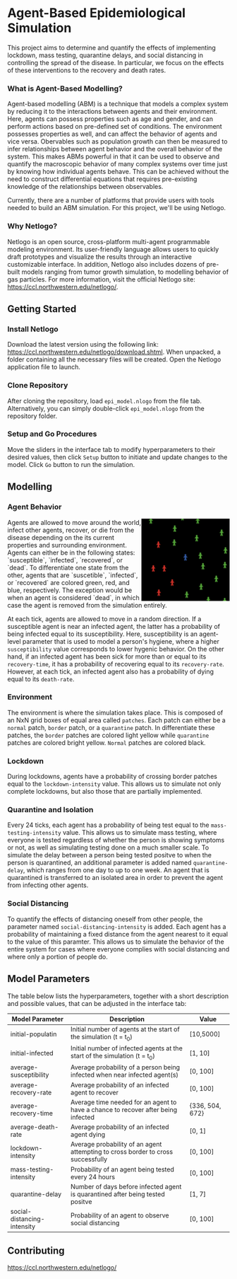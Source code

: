 # Agent-Based Epidemiological Simulation 
This project aims to determine and quantify the effects of implementing lockdown, mass testing, quarantine delays, and social distancing in controlling the spread of the disease. In particular, we focus on the effects of these interventions to the recovery and death rates. 

### What is Agent-Based Modelling?
Agent-based modelling (ABM) is a technique that models a complex system by reducing it to the interactions between agents and their environment. Here, agents can possess properties such as age and gender, and can perform actions based on pre-defined set of conditions. The environment possesses properties as well, and can affect the behavior of agents and vice versa. Obervables such as population growth can then be measured to infer relationships between agent behavior and the overall behavior of the system. This makes ABMs powerful in that it can be used to observe and quantify the macroscopic behavior of many complex systems over time just by knowing how individual agents behave. This can be achieved without the need to construct differential equations that requires pre-existing knowledge of the relationships between observables. 

Currently, there are a number of platforms that provide users with tools needed to build an ABM simulation. For this project, we'll be using Netlogo. 

### Why Netlogo?
Netlogo is an open source, cross-platform multi-agent programmable modeling environment. Its user-friendly language allows users to quickly draft prototypes and visualize the results through an interactive customizable interface. In addition, Netlogo also includes dozens of pre-built models ranging from tumor growth simulation, to modelling behavior of gas particles. For more information, visit the official Netlogo site: https://ccl.northwestern.edu/netlogo/.

## Getting Started
### Install Netlogo
Download the latest version using the following link: https://ccl.northwestern.edu/netlogo/download.shtml. When unpacked, a folder containing all the necessary files will be created. Open the Netlogo application file to launch. 

### Clone Repository
After cloning the repository, load `epi_model.nlogo` from the file tab. Alternatively, you can simply double-click `epi_model.nlogo` from the repository folder.  

### Setup and Go Procedures
Move the sliders in the interface tab to modify hyperparameters to their desired values, then click `Setup` button to initiate and update changes to the model. Click `Go` button to run the simulation. 

## Modelling 
### Agent Behavior
<img align="right" src="pictures/sample_agent.png" width=200>
Agents are allowed to move around the world, infect other agents, recover, or die from the disease depending on the its current properties and surrounding environment. Agents can either be in the following states: `susceptible`, `infected`, `recovered`, or `dead`. To differentiate one state from the other, agents that are `suscetible`, `infected`, or `recovered` are colored green, red, and blue, respectively. The exception would be when an agent is considered `dead`, in which case the agent is removed from the simulation entirely. 

At each tick, agents are allowed to move in a random direction. If a susceptible agent is near an infected agent, the latter has a probability of being infected equal to its susceptibility. Here, susceptibility is an agent-level parameter that is used to model a person's hygiene, where a higher `susceptibility` value corresponds to lower hygenic behavior. On the other hand, if an infected agent has been sick for more than or equal to its `recovery-time`, it has a probability of recovering equal to its `recovery-rate`. However, at each tick, an infected agent also has a probability of dying equal to its `death-rate`. 

### Environment 
The environment is where the simulation takes place. This is composed of an NxN grid boxes of equal area called `patches`. Each patch can either be a `normal` patch, `border` patch, or a `quarantine` patch. In differentiate these patches, the `border` patches are colored light yellow while `quarantine` patches are colored bright yellow. `Normal` patches are colored black.

### Lockdown
During lockdowns, agents have a probability of crossing border patches equal to the `lockdown-intensity` value. This allows us to simulate not only complete lockdowns, but also those that are partially implemented.

### Quarantine and Isolation
Every 24 ticks, each agent has a probability of being test equal to the `mass-testing-intensity` value. This allows us to simulate mass testing, where everyone is tested regardless of whether the person is showing symptoms or not, as well as simulating testing done on a much smaller scale. To simulate the delay between a person being tested positve to when the person is quarantined, an additional parameter is added named `quarantine-delay`, which ranges from one day to up to one week. An agent that is quarantined is transferred to an isolated area in order to prevent the agent from infecting other agents. 

### Social Distancing
To quantify the effects of distancing oneself from other people, the parameter named `social-distancing-intensity` is added. Each agent has a probability of maintaining a fixed distance from the agent nearest to it equal to the value of this paramter. This allows us to simulate the behavior of the entire system for cases where everyone complies with social distancing and where only a portion of people do. 

## Model Parameters
The table below lists the hyperparameters, together with a short description and possible values, that can be adjusted in the interface tab:

|Model Parameter|Description|Value|
|-|-|-|
|initial-populatin|Initial number of agents at the start of the simulation (t = t<sub>0</sub>)|[10,5000]|
|initial-infected|Initial number of infected agents at the start of the simulation (t = t<sub>0</sub>)|[1, 10]|
|average-susceptibility|Average probability of a person being infected when near infected agent(s)|[0, 100]|
|average-recovery-rate|Average probability of an infected agent to recover|[0, 100]|
|average-recovery-time|Average time needed for an agent to have a chance to recover after being infected|{336, 504, 672}|
|average-death-rate|Average probability of an infected agent dying|[0, 1]|
|lockdown-intensity|Average probability of an agent attempting to cross border to cross successfully|[0, 100]|
|mass-testing-intensity|Probability of an agent being tested every 24 hours|[0, 100]|
|quarantine-delay|Number of days before infected agent is quarantined after being tested positve|[1, 7]|
|social-distancing-intensity|Probability of an agent to observe social distancing|[0, 100]|
## Contributing 
https://ccl.northwestern.edu/netlogo/
